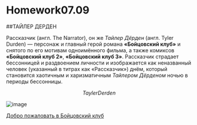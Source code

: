 # Homework07.09

##ТАЙЛЕР ДЕРДЕН

Рассказчик (англ. The Narrator), он же *Тайлер Дёрден* (англ. Tyler Durden) — персонаж и главный герой романа **«Бойцовский клуб»** и снятого по его мотивам одноимённого фильма, а также комиксов **«Бойцовский клуб 2»**, **«Бойцовский клуб 3»**. Рассказчик страдает бессонницей и раздвоением личности и изображается как неназванный человек (указанный в титрах как «Рассказчик») днём, который становится хаотичным и харизматичным *Тайлером Дёрденом* ночью в периоды бессонницы.

$$
Tayler Derden
$$

![image](https://github.com/bobrikko/Homework07.09/assets/144109211/035ee571-9c33-4b54-b4d6-22152fb7caf3)


[Добро пожаловать в Бойцовский клуб](https://www.kinopoisk.ru/film/361/)
